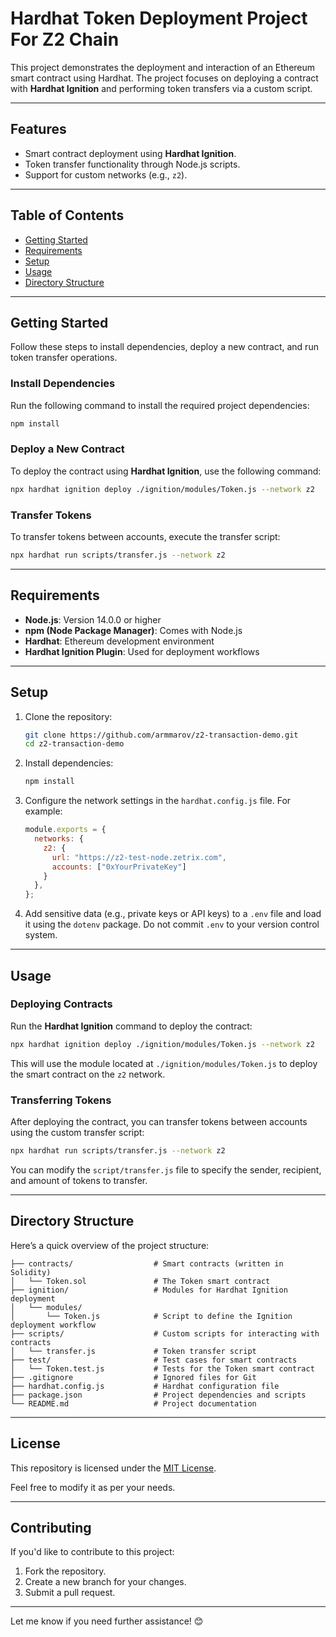 # Hardhat Token Deployment Project For Z2 Chain

This project demonstrates the deployment and interaction of an Ethereum smart contract using Hardhat. The project focuses on deploying a contract with **Hardhat Ignition** and performing token transfers via a custom script.

---

## **Features**
- Smart contract deployment using **Hardhat Ignition**.
- Token transfer functionality through Node.js scripts.
- Support for custom networks (e.g., `z2`).

---

## **Table of Contents**
- [Getting Started](#getting-started)
- [Requirements](#requirements)
- [Setup](#setup)
- [Usage](#usage)
- [Directory Structure](#directory-structure)

---

## **Getting Started**
Follow these steps to install dependencies, deploy a new contract, and run token transfer operations.

### Install Dependencies
Run the following command to install the required project dependencies:

```bash
npm install
```

### Deploy a New Contract
To deploy the contract using **Hardhat Ignition**, use the following command:

```bash
npx hardhat ignition deploy ./ignition/modules/Token.js --network z2
```

### Transfer Tokens
To transfer tokens between accounts, execute the transfer script:

```bash
npx hardhat run scripts/transfer.js --network z2
```

---

## **Requirements**
- **Node.js**: Version 14.0.0 or higher
- **npm (Node Package Manager)**: Comes with Node.js
- **Hardhat**: Ethereum development environment
- **Hardhat Ignition Plugin**: Used for deployment workflows

---

## **Setup**
1. Clone the repository:

   ```bash
   git clone https://github.com/armmarov/z2-transaction-demo.git
   cd z2-transaction-demo
   ```

2. Install dependencies:

   ```bash
   npm install
   ```

3. Configure the network settings in the `hardhat.config.js` file. For example:

   ```javascript
   module.exports = {
     networks: {
       z2: {
         url: "https://z2-test-node.zetrix.com",
         accounts: ["0xYourPrivateKey"]
       }
     },
   };
   ```

4. Add sensitive data (e.g., private keys or API keys) to a `.env` file and load it using the `dotenv` package. Do not commit `.env` to your version control system.

---

## **Usage**

### Deploying Contracts
Run the **Hardhat Ignition** command to deploy the contract:

```bash
npx hardhat ignition deploy ./ignition/modules/Token.js --network z2
```
This will use the module located at `./ignition/modules/Token.js` to deploy the smart contract on the `z2` network.

### Transferring Tokens
After deploying the contract, you can transfer tokens between accounts using the custom transfer script:

```bash
npx hardhat run scripts/transfer.js --network z2
```

You can modify the `script/transfer.js` file to specify the sender, recipient, and amount of tokens to transfer.

---

## **Directory Structure**
Here’s a quick overview of the project structure:

```plaintext
├── contracts/                  # Smart contracts (written in Solidity)
│   └── Token.sol               # The Token smart contract
├── ignition/                   # Modules for Hardhat Ignition deployment
│   └── modules/
│       └── Token.js            # Script to define the Ignition deployment workflow
├── scripts/                    # Custom scripts for interacting with contracts
│   └── transfer.js             # Token transfer script
├── test/                       # Test cases for smart contracts
│   └── Token.test.js           # Tests for the Token smart contract
├── .gitignore                  # Ignored files for Git
├── hardhat.config.js           # Hardhat configuration file
├── package.json                # Project dependencies and scripts
└── README.md                   # Project documentation
```

---

## **License**
This repository is licensed under the [MIT License](LICENSE).

Feel free to modify it as per your needs.

---

## **Contributing**
If you'd like to contribute to this project:
1. Fork the repository.
2. Create a new branch for your changes.
3. Submit a pull request.

---

Let me know if you need further assistance! 😊
